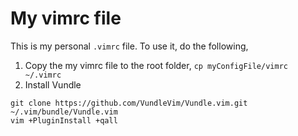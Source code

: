 # My vimrc file
This is my personal ```.vimrc``` file. To use it, do the following,
1. Copy the my vimrc file to the root folder, ```cp myConfigFile/vimrc ~/.vimrc```
2. Install Vundle 
```
git clone https://github.com/VundleVim/Vundle.vim.git ~/.vim/bundle/Vundle.vim
vim +PluginInstall +qall
```
